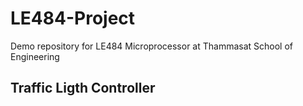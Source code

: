 # LE484-Project
Demo repository for LE484 Microprocessor at Thammasat School of Engineering

## Traffic Ligth Controller


